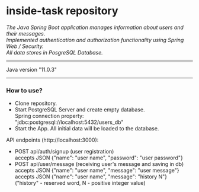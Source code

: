 # inside-task repository

 _The Java Spring Boot application manages information about users and their messages._<br/>
 _Implemented authentication and authorization functionality using Spring Web / Security._<br/>
 _All data stores in PosgreSQL Database._
___
Java version "11.0.3"<br/>
___
### How to use?
* Clone repository.
* Start PostgreSQL Server and create empty database.<br/>
Spring connection property: "jdbc:postgresql://localhost:5432/users_db"
* Start the App. All initial data will be loaded to the database.

API endpoints (http://localhost:3000):<br/>
* POST api/auth/signup (user registration)<br/>
accepts JSON {"name": "user name", "password": "user password"}
* POST api/user/message (receiving user's message and saving in db)<br/>
accepts JSON {"name": "user name", "message": "user message"}<br/>
accepts JSON {"name": "user name", "message": "history N"}<br/> 
("history" - reserved word, N - positive integer value)